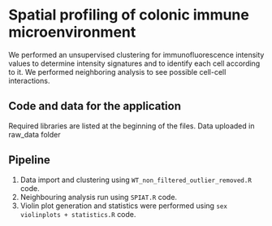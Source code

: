# Spatial profiling of colonic immune microenvironment

We performed an unsupervised clustering for immunofluorescence intensity values to determine intensity signatures and to identify each cell according to it. We performed neighboring analysis to see possible cell-cell interactions. 

## Code and data for the application

Required libraries are listed at the beginning of the files. 
Data uploaded in raw_data folder

## Pipeline 
1. Data import and clustering using `WT_non_filtered_outlier_removed.R` code.
2. Neighbouring analysis run using `SPIAT.R` code.
3. Violin plot generation and statistics were performed using `sex violinplots + statistics.R` code.

